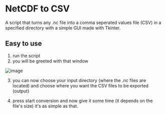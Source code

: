 
# NetCDF to CSV

A script that turns any .nc file into a comma seperated values file (CSV) in a specified directory with a simple GUI made with Tkinter.



## Easy to use

1. run the script
2. you will be greeted with that window

![image](https://github.com/user-attachments/assets/950d7568-27b6-493b-902c-ec9f1f2a47ac)

3. you can now choose your input directory (where the .nc files are located) and choose where you want the CSV files to be exported (output)

4. press start conversion and now give it some time (it depends on the file's size) it's as simple as that.
